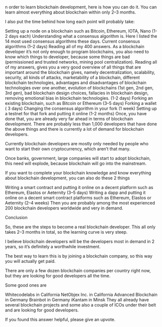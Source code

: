 n order to learn blockchain development, here is how you can do it. You can learn almost everything about blockchain within only 2–3 months.

I also put the time behind how long each point will probably take:

Setting up a node on a blockchain such as Bitcoin, Ethereum, IOTA, Nano (1-2 days each)
Understanding what a consensus algorithm is. Here I listed the 14 most used consensus algorithms these days. Current consensus algorithms (1–2 days)
Reading all of my 400 answers. As a blockchain developer it’s not only enough to program blockchains, you also need to know which things to developer, because some things are bad (permissioned and trusted networks, mining pool centralization). Reading all of my answers, gives you a very good overview of all things that are important around the blockchain gives, namely decentralization, scalability, security, all kinds of attacks, marketability of a blockchain, different blockchain technologies, advantages and disadvantages of blockchain technologies over one another, evolution of blockchains (1st gen, 2nd gen, 3rd gen), bad blockchain design choices, fallacies in blockchain design, removing emotional bias in blockchain technologies. (1-2 days)
Forking an existing blockchain, such as Bitcoin or Ethereum (3–5 days)
Forking a wallet ( 3 days)
Changing the consensus algorithm in your fork (1 week)
Setting up a testnet for that fork and putting it online (1-2 months)
Once, you have done that, you are already very far ahead in terms of blockchain development. There are probably less than 1,000 developers that have done the above things and there is currently a lot of demand for blockchain developers.

Currently blockchain developers are mostly only needed by people who want to start their own cryptocurrency, which aren’t that many.

Once banks, government, large companies will start to adopt blockchain, this need will explode, because blockchain will go into the mainstream.

If you want to complete your blockchain knowledge and know everything about blockchain development, you can also do these 2 things

Writing a smart contract and putting it online on a decent platform such as Ethereum, Elastos or Aeternity (3–5 days)
Writing a dapp and putting it online on a decent smart contract platforms such as Ethereum, Elastos or Aeternity (2–4 weeks)
Then you are probably among the most experienced 200 blockchain developers worldwide and very in demand.

Conclusion

So, these are the steps to become a real blockchain developer. This all only takes 2–3 months in total, so the learning curve is very steep.

I believe blockchain developers will be the developers most in demand in 2 years, so it’s definitely a worthwhile investment.

The best way to learn this is by joining a blockchain company, so this way you will actually get paid.

There are only a few dozen blockchain companies per country right now, but they are looking for good developers all the time.

Some good ones are

Whitecodelabs in California
NetObjex Inc. in California
Advanced Blockchain in Germany
Brainbot in Germany
iKantam in Minsk
They all already have several blockchain projects and some also a couple of ICOs under their belt and are looking for good developers.

If you found this answer helpful, please give an upvote.

